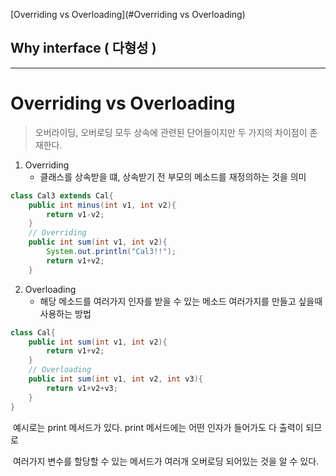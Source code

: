 [Overriding vs Overloading](#Overriding vs Overloading)

## Why interface ( 다형성 )



---

# Overriding vs Overloading

>  오버라이딩, 오버로딩 모두 상속에 관련된 단어들이지만 두 가지의 차이점이 존재한다.

1. Overriding
   - 클래스를 상속받을 떄, 상속받기 전 부모의 메소드를 재정의하는 것을 의미

```java
class Cal3 extends Cal{
    public int minus(int v1, int v2){
        return v1-v2;
    }
    // Overriding
    public int sum(int v1, int v2){
        System.out.println("Cal3!!");
        return v1+v2;
    }
```



2. Overloading
   - 해당 메소드를 여러가지 인자를 받을 수 있는 메소드 여러가지를 만들고 싶을때 사용하는 방법

```java
class Cal{
    public int sum(int v1, int v2){
        return v1+v2;
    }
    // Overloading
    public int sum(int v1, int v2, int v3){
        return v1+v2+v3;
    }
}
```

​			예시로는 print 메서드가 있다. print 메서드에는 어떤 인자가 들어가도 다 출력이 되므로 

​			여러가지 변수를 할당할 수 있는 메서드가 여러개 오버로딩 되어있는 것을 알 수 있다. 